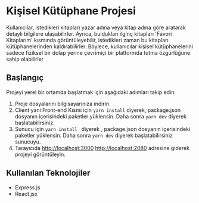 # Kişisel Kütüphane Projesi

Kullanıcılar, istedikleri kitapları yazar adına veya kitap adına göre aratarak detaylı bilgilere ulaşabilirler. Ayrıca, buldukları ilginç kitapları 'Favori Kitaplarım' kısmında görüntüleyebilir, istedikleri zaman bu kitapları kütüphanelerinden kaldırabilirler. Böylece, kullanıcılar kişisel kütüphanelerini sadece fiziksel bir dolap yerine çevrimiçi bir platformda tutma özgürlüğüne sahip olabilirler


## Başlangıç

Projeyi yerel bir ortamda başlatmak için aşağıdaki adımları takip edin:

1. Proje dosyalarını bilgisayarınıza indirin.
2. Client yani Front-end Kısmı için  `yarn install` diyerek, package.json dosyanın içerisindeki paketler yüklensin. Daha sonra  `yarn dev`  diyerek başlatabilirsiniz.
3. Sunucu için  `yarn install ` diyerek , package.json dosyanın içerisindeki paketler yüklensin. Daha sonra `yarn dev` diyerek başlatabilirsiniz sunucuyu.  
4. Tarayıcıda [http://localhost:3000](http://localhost:3000) [http://localhost:2080](http://localhost:2080)   adresine giderek projeyi görüntüleyin.

## Kullanılan Teknolojiler

- Express.js
- React.jsx
 
